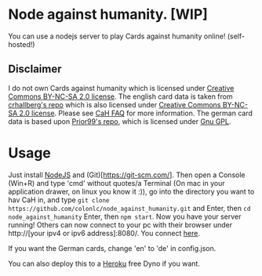 # Node against humanity. [WIP]

You can use a nodejs server to play Cards against humanity online! (self-hosted!)

## Disclaimer
I do not own Cards against humanity which is licensed under [Creative Commons BY-NC-SA 2.0 license](https://creativecommons.org/licenses/by-nc-sa/2.0/).
The english card data is taken from [crhallberg's repo](https://github.com/crhallberg/json-against-humanity) which is also licensed under [Creative Commons BY-NC-SA 2.0 license](https://creativecommons.org/licenses/by-nc-sa/2.0/). Please see [CaH FAQ](https://cardsagainsthumanity.com/#info) for more information.
The german card data is based upon [Prior99's repo](https://github.com/Prior99/cah-fullformat-german), which is licensed under [Gnu GPL](https://www.gnu.org/licenses/gpl-3.0.de.html).

# Usage
Just install [NodeJS](http://nodejs.org/) and (Git)[https://git-scm.com/].
Then open a Console (Win+R) and type 'cmd' without quotes/a Terminal (On mac in your application drawer, on linux you know it :)),
go into the directory you want to hav CaH in, and type `git clone https://github.com/colonlc/node_against_humanity.git` and Enter,
then `cd node_against_humanity` Enter, then `npm start`. Now you have your server running!
Others can now connect to your pc with their browser under http://[your ipv4 or ipv6 address]:8080/. You connect [here](http://localhost:8080).

If you want the German cards, change 'en' to 'de' in config.json.

You can also deploy this to a [Heroku](https://www.heroku.com/pricing) free Dyno if you want.
